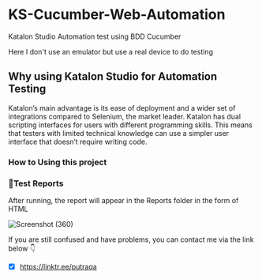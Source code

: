 # KS-Cucumber-Web-Automation
Katalon Studio Automation test using BDD Cucumber

Here I don't use an emulator but use a real device to do testing

## Why using Katalon Studio for Automation Testing
Katalon’s main advantage is its ease of deployment and a wider set of integrations compared to Selenium, the market leader. Katalon has dual scripting interfaces for users with different programming skills. This means that testers with limited technical knowledge can use a simpler user interface that doesn’t require writing code.

### How to Using this project

### 📄Test Reports
After running, the report will appear in the Reports folder in the form of HTML

![Screenshot (360)](https://user-images.githubusercontent.com/80143004/194088690-a52d6cee-ec13-4086-b3b4-16d273b7deb1.png)

If you are still confused and have problems, you can contact me via the link below 👇

- [x] https://linktr.ee/putraqa
